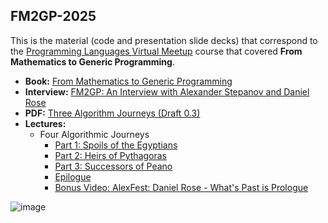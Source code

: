 ## FM2GP-2025

This is the material (code and presentation slide decks) that correspond to the [Programming Languages Virtual Meetup](https://www.meetup.com/Programming-Languages-Toronto-Meetup/) course that covered **From Mathematics to Generic Programming**.

* **Book:** [From Mathematics to Generic Programming](https://www.fm2gp.com)
* **Interview:** [FM2GP: An Interview with Alexander Stepanov and Daniel Rose](https://www.informit.com/articles/article.aspx?p=2314360)
* **PDF:** [Three Algorithm Journeys (Draft 0.3)](https://www.stepanovpapers.com/Journeys/Journeys-0.3.pdf)
* **Lectures:**
  * Four Algorithmic Journeys
    * [Part 1: Spoils of the Egyptians](https://www.youtube.com/playlist?list=PLHxtyCq_WDLV5N5zUCBCDC2WqF1VBDGg1)
    * [Part 2: Heirs of Pythagoras](https://www.youtube.com/playlist?list=PLHxtyCq_WDLW0NqZCcrrQUa24H_af6Mrn)
    * [Part 3: Successors of Peano](https://www.youtube.com/playlist?list=PLHxtyCq_WDLXrHwcaay14-4FXdzQBIMGx)
    * [Epilogue](https://www.youtube.com/playlist?list=PLHxtyCq_WDLVQPzEm3igPiYOR68HQcMZT)
    * [Bonus Video: AlexFest: Daniel Rose - What's Past is Prologue](https://www.youtube.com/watch?v=rm-4_kVucaE)

![image](https://github.com/user-attachments/assets/24713a43-d32b-4764-9a05-122cbcfc7131)
